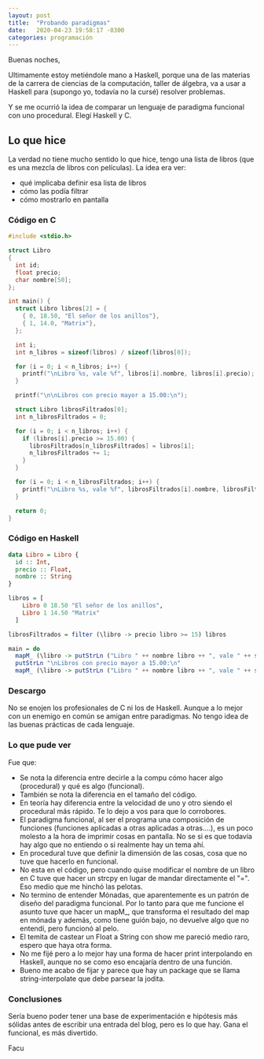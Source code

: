 ```yaml
---
layout: post
title:  "Probando paradigmas"
date:   2020-04-23 19:58:17 -0300
categories: programación
---
```

Buenas noches,

Ultimamente estoy metiéndole mano a Haskell, porque una de las materias de la carrera de ciencias de la computación,
taller de álgebra, va a usar a Haskell para (supongo yo, todavía no la cursé) resolver problemas.

Y se me ocurrió la idea de comparar un lenguaje de paradigma funcional con uno procedural.
Elegí Haskell y C.

## Lo que hice

La verdad no tiene mucho sentido lo que hice, tengo una lista de libros (que es una mezcla de libros con películas).
La idea era ver:
  - qué implicaba definir esa lista de libros
  - cómo las podía filtrar
  - cómo mostrarlo en pantalla


### Código en C

```c++
#include <stdio.h>

struct Libro
{
  int id;
  float precio;
  char nombre[50];
};

int main() {
  struct Libro libros[2] = {
    { 0, 18.50, "El señor de los anillos"},
    { 1, 14.0, "Matrix"},
  };

  int i;
  int n_libros = sizeof(libros) / sizeof(libros[0]);

  for (i = 0; i < n_libros; i++) {
    printf("\nLibro %s, vale %f", libros[i].nombre, libros[i].precio);
  }

  printf("\n\nLibros con precio mayor a 15.00:\n");

  struct Libro librosFiltrados[0];
  int n_librosFiltrados = 0;

  for (i = 0; i < n_libros; i++) {
    if (libros[i].precio >= 15.00) {
      librosFiltrados[n_librosFiltrados] = libros[i];
      n_librosFiltrados += 1;
    }
  }

  for (i = 0; i < n_librosFiltrados; i++) {
    printf("\nLibro %s, vale %f", librosFiltrados[i].nombre, librosFiltrados[i].precio);
  }

  return 0;
}
```

### Código en Haskell

```hs
data Libro = Libro {
  id :: Int,
  precio :: Float,
  nombre :: String
}

libros = [
    Libro 0 18.50 "El señor de los anillos",
    Libro 1 14.50 "Matrix"
  ]

librosFiltrados = filter (\libro -> precio libro >= 15) libros

main = do
  mapM_ (\libro -> putStrLn ("Libro " ++ nombre libro ++ ", vale " ++ show (precio libro) )) libros
  putStrLn "\nLibros con precio mayor a 15.00:\n"
  mapM_ (\libro -> putStrLn ("Libro " ++ nombre libro ++ ", vale " ++ show (precio libro) )) librosFiltrados
```

### Descargo
No se enojen los profesionales de C ni los de Haskell. Aunque a lo mejor con un enemigo en común se amigan entre paradigmas.
No tengo idea de las buenas prácticas de cada lenguaje.

### Lo que pude ver
Fue que:
- Se nota la diferencia entre decirle a la compu cómo hacer algo (procedural) y qué es algo (funcional).
- También se nota la diferencia en el tamaño del código.
- En teoría hay diferencia entre la velocidad de uno y otro siendo el procedural más rápido. Te lo dejo a vos para que lo corrobores.
- El paradigma funcional, al ser el programa una composición de funciones (funciones aplicadas a otras aplicadas a otras....), es un poco molesto a la hora de imprimir cosas en pantalla. No se si es que todavía hay algo que no entiendo o si realmente hay un tema ahí.
- En procedural tuve que definir la dimensión de las cosas, cosa que no tuve que hacerlo en funcional.
- No esta en el código, pero cuando quise modificar el nombre de un libro en C tuve que hacer un strcpy en lugar de mandar directamente el "=". Eso medio que me hinchó las pelotas.
- No termino de entender Mónadas, que aparentemente es un patrón de diseño del paradigma funcional. Por lo tanto para que me funcione el asunto tuve que hacer un mapM_, que transforma el resultado del map en mónada y además, como tiene guión bajo, no devuelve algo que no entendí, pero funcionó al pelo.
- El temita de castear un Float a String con show me pareció medio raro, espero que haya otra forma.
- No me fijé pero a lo mejor hay una forma de hacer print interpolando en Haskell, aunque no se como eso encajaría dentro de una función.
- Bueno me acabo de fijar y parece que hay un package que se llama string-interpolate que debe parsear la jodita.

### Conclusiones
Sería bueno poder tener una base de experimentación e hipótesis más sólidas antes de escribir una entrada del blog, pero es lo que hay.
Gana el funcional, es más divertido.

Facu